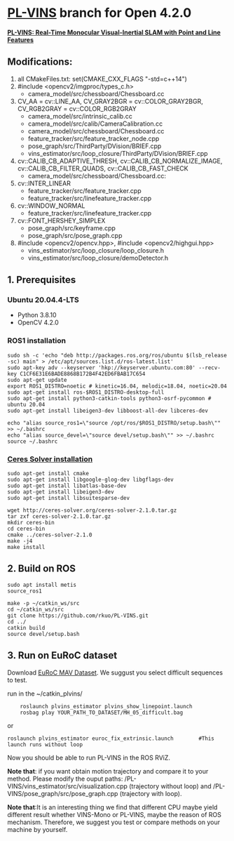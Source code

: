 # [PL-VINS](https://github.com/cnqiangfu/PL-VINS) branch for Open 4.2.0
**[PL-VINS: Real-Time Monocular Visual-Inertial SLAM with Point and Line Features](https://arxiv.org/pdf/2009.07462.pdf)**
## Modifications:
1. all CMakeFiles.txt: set(CMAKE_CXX_FLAGS "-std=c++14")
2. #include <opencv2/imgproc/types_c.h>
   - camera_model/src/chessboard/Chessboard.cc
3. CV_AA = cv::LINE_AA, CV_GRAY2BGR = cv::COLOR_GRAY2BGR, CV_RGB2GRAY = cv::COLOR_RGB2GRAY
   - camera_model/src/intrinsic_calib.cc
   - camera_model/src/calib/CameraCalibration.cc
   - camera_model/src/chessboard/Chessboard.cc
   - feature_tracker/src/feature_tracker_node.cpp
   - pose_graph/src/ThirdParty/DVision/BRIEF.cpp
   - vins_estimator/src/loop_closure/ThirdParty/DVision/BRIEF.cpp
4. cv::CALIB_CB_ADAPTIVE_THRESH, cv::CALIB_CB_NORMALIZE_IMAGE, cv::CALIB_CB_FILTER_QUADS, cv::CALIB_CB_FAST_CHECK
   - camera_model/src/chessboard/Chessboard.cc:
5. cv::INTER_LINEAR
   - feature_tracker/src/feature_tracker.cpp
   - feature_tracker/src/linefeature_tracker.cpp
6. cv::WINDOW_NORMAL
   - feature_tracker/src/linefeature_tracker.cpp
7. cv::FONT_HERSHEY_SIMPLEX
   - pose_graph/src/keyframe.cpp
   - pose_graph/src/pose_graph.cpp
8. #include <opencv2/opencv.hpp>, #include <opencv2/highgui.hpp>
   - vins_estimator/src/loop_closure/loop_closure.h
   - vins_estimator/src/loop_closure/demoDetector.h

## 1. Prerequisites
### Ubuntu 20.04.4-LTS
* Python 3.8.10
* OpenCV 4.2.0

### ROS1 installation
```
sudo sh -c 'echo "deb http://packages.ros.org/ros/ubuntu $(lsb_release -sc) main" > /etc/apt/sources.list.d/ros-latest.list'
sudo apt-key adv --keyserver 'hkp://keyserver.ubuntu.com:80' --recv-key C1CF6E31E6BADE8868B172B4F42ED6FBAB17C654
sudo apt-get update
export ROS1_DISTRO=noetic # kinetic=16.04, melodic=18.04, noetic=20.04
sudo apt-get install ros-$ROS1_DISTRO-desktop-full
sudo apt-get install python3-catkin-tools python3-osrf-pycommon # ubuntu 20.04
sudo apt-get install libeigen3-dev libboost-all-dev libceres-dev
```
```
echo "alias source_ros1=\"source /opt/ros/$ROS1_DISTRO/setup.bash\"" >> ~/.bashrc
echo "alias source_devel=\"source devel/setup.bash\"" >> ~/.bashrc
source ~/.bashrc
```

### [Ceres Solver installation](http://ceres-solver.org/installation.html)
```
sudo apt-get install cmake 
sudo apt-get install libgoogle-glog-dev libgflags-dev
sudo apt-get install libatlas-base-dev
sudo apt-get install libeigen3-dev
sudo apt-get install libsuitesparse-dev
```
```
wget http://ceres-solver.org/ceres-solver-2.1.0.tar.gz
tar zxf ceres-solver-2.1.0.tar.gz
mkdir ceres-bin
cd ceres-bin
cmake ../ceres-solver-2.1.0
make -j4
make install
```
## 2. Build on ROS
```
sudo apt install metis
source_ros1
```
```
make -p ~/catkin_ws/src
cd ~/catkin_ws/src
git clone https://github.com/rkuo/PL-VINS.git
cd ../
catkin build
source devel/setup.bash
```

## 3. Run on EuRoC dataset
Download [EuRoC MAV Dataset](http://projects.asl.ethz.ch/datasets/doku.php?id=kmavvisualinertialdatasets). 
We suggust you select difficult sequences to test.

run in the ~/catkin_plvins/
```
	roslaunch plvins_estimator plvins_show_linepoint.launch
	rosbag play YOUR_PATH_TO_DATASET/MH_05_difficult.bag
```
or 
```
roslaunch plvins_estimator euroc_fix_extrinsic.launch        #This launch runs without loop
```

Now you should be able to run PL-VINS in the ROS RViZ. 

**Note that**: if you want obtain motion trajectory and compare it to your method. Please modify the ouput paths: /PL-VINS/vins_estimator/src/visualization.cpp (trajectory without loop) and /PL-VINS/pose_graph/src/pose_graph.cpp (trajectory with loop). 

**Note that**:It is an interesting thing we find that different CPU maybe yield different result whether VINS-Mono or PL-VINS, maybe the reason of ROS mechanism. Therefore, we suggest you test or compare methods on your machine by yourself. 

